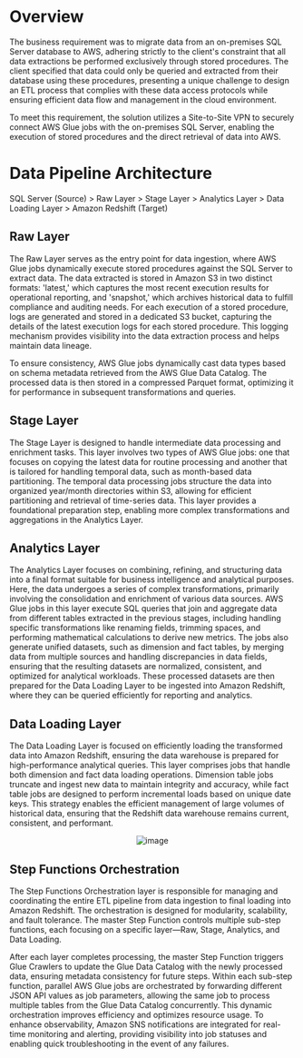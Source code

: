 # Overview
The business requirement was to migrate data from an on-premises SQL Server database to AWS, adhering strictly to the client's constraint that all data extractions be performed exclusively through stored procedures. The client specified that data could only be queried and extracted from their database using these procedures, presenting a unique challenge to design an ETL process that complies with these data access protocols while ensuring efficient data flow and management in the cloud environment.

To meet this requirement, the solution utilizes a Site-to-Site VPN to securely connect AWS Glue jobs with the on-premises SQL Server, enabling the execution of stored procedures and the direct retrieval of data into AWS. 

# Data Pipeline Architecture
SQL Server (Source) > Raw Layer > Stage Layer > Analytics Layer > Data Loading Layer > Amazon Redshift (Target)
## Raw Layer
The Raw Layer serves as the entry point for data ingestion, where AWS Glue jobs dynamically execute stored procedures against the SQL Server to extract data. The data extracted is stored in Amazon S3 in two distinct formats: 'latest,' which captures the most recent execution results for operational reporting, and 'snapshot,' which archives historical data to fulfill compliance and auditing needs. For each execution of a stored procedure, logs are generated and stored in a dedicated S3 bucket, capturing the details of the latest execution logs for each stored procedure. This logging mechanism provides visibility into the data extraction process and helps maintain data lineage.

To ensure consistency, AWS Glue jobs dynamically cast data types based on schema metadata retrieved from the AWS Glue Data Catalog. The processed data is then stored in a compressed Parquet format, optimizing it for performance in subsequent transformations and queries.

## Stage Layer
The Stage Layer is designed to handle intermediate data processing and enrichment tasks. This layer involves two types of AWS Glue jobs: one that focuses on copying the latest data for routine processing and another that is tailored for handling temporal data, such as month-based data partitioning. The temporal data processing jobs structure the data into organized year/month directories within S3, allowing for efficient partitioning and retrieval of time-series data. This layer provides a foundational preparation step, enabling more complex transformations and aggregations in the Analytics Layer.

## Analytics Layer
The Analytics Layer focuses on combining, refining, and structuring data into a final format suitable for business intelligence and analytical purposes. Here, the data undergoes a series of complex transformations, primarily involving the consolidation and enrichment of various data sources. AWS Glue jobs in this layer execute SQL queries that join and aggregate data from different tables extracted in the previous stages, including handling specific transformations like renaming fields, trimming spaces, and performing mathematical calculations to derive new metrics. The jobs also generate unified datasets, such as dimension and fact tables, by merging data from multiple sources and handling discrepancies in data fields, ensuring that the resulting datasets are normalized, consistent, and optimized for analytical workloads. These processed datasets are then prepared for the Data Loading Layer to be ingested into Amazon Redshift, where they can be queried efficiently for reporting and analytics.

## Data Loading Layer
The Data Loading Layer is focused on efficiently loading the transformed data into Amazon Redshift, ensuring the data warehouse is prepared for high-performance analytical queries. This layer comprises jobs that handle both dimension and fact data loading operations. Dimension table jobs truncate and ingest new data to maintain integrity and accuracy, while fact table jobs are designed to perform incremental loads based on unique date keys. This strategy enables the efficient management of large volumes of historical data, ensuring that the Redshift data warehouse remains current, consistent, and performant.
<p align="center">
  <img src="https://github.com/user-attachments/assets/f57861cb-bff0-4c6d-8341-0183a4871485" alt="image">
</p>

## Step Functions Orchestration
The Step Functions Orchestration layer is responsible for managing and coordinating the entire ETL pipeline from data ingestion to final loading into Amazon Redshift. The orchestration is designed for modularity, scalability, and fault tolerance. The master Step Function controls multiple sub-step functions, each focusing on a specific layer—Raw, Stage, Analytics, and Data Loading.

After each layer completes processing, the master Step Function triggers Glue Crawlers to update the Glue Data Catalog with the newly processed data, ensuring metadata consistency for future steps. Within each sub-step function, parallel AWS Glue jobs are orchestrated by forwarding different JSON API values as job parameters, allowing the same job to process multiple tables from the Glue Data Catalog concurrently. This dynamic orchestration improves efficiency and optimizes resource usage. To enhance observability, Amazon SNS notifications are integrated for real-time monitoring and alerting, providing visibility into job statuses and enabling quick troubleshooting in the event of any failures.

